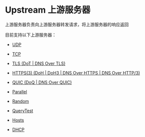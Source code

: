 # Upstream 上游服务器

上游服务器负责向上游服务器转发请求，将上游服务器的响应返回

目前支持以下上游服务器：

- [UDP](udp)
- [TCP](tcp)
- [TLS (DoT | DNS Over TLS)](tls)
- [HTTPS(3) (DoH | DoH3 | DNS Over HTTPS | DNS Over HTTP/3)](https)
- [QUIC (DoQ | DNS Over QUIC)](quic)

- [Parallel](parallel)
- [Random](random)
- [QueryTest](querytest)
- [Hosts](hosts)
- [DHCP](dhcp)
